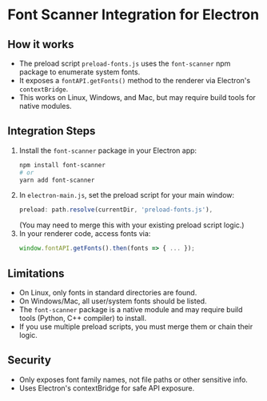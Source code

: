 # Font Scanner Integration for Electron

## How it works

- The preload script `preload-fonts.js` uses the `font-scanner` npm package to enumerate system fonts.
- It exposes a `fontAPI.getFonts()` method to the renderer via Electron's `contextBridge`.
- This works on Linux, Windows, and Mac, but may require build tools for native modules.

## Integration Steps

1. Install the `font-scanner` package in your Electron app:
   ```sh
   npm install font-scanner
   # or
   yarn add font-scanner
   ```
2. In `electron-main.js`, set the preload script for your main window:
   ```js
   preload: path.resolve(currentDir, 'preload-fonts.js'),
   ```
   (You may need to merge this with your existing preload script logic.)
3. In your renderer code, access fonts via:
   ```js
   window.fontAPI.getFonts().then(fonts => { ... });
   ```

## Limitations

- On Linux, only fonts in standard directories are found.
- On Windows/Mac, all user/system fonts should be listed.
- The `font-scanner` package is a native module and may require build tools (Python, C++ compiler) to install.
- If you use multiple preload scripts, you must merge them or chain their logic.

## Security

- Only exposes font family names, not file paths or other sensitive info.
- Uses Electron's contextBridge for safe API exposure.
